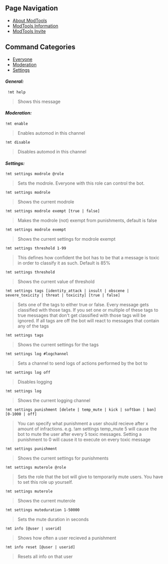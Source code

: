 ## Page Navigation
- [About ModTools](./README.md)
- [ModTools Information](PERFORMANCE.md)
- [ModTools Invite](https://discordapp.com/api/oauth2/authorize?client_id=634306491310145540&permissions=8&scope=bot)

## Command Categories
- [Everyone](#everyone)
- [Moderation](#mod)
- [Settings](#settings)

<a name="everyone"></a>
#### ***General:***

``` !mt help```

> Shows this message

<a name="mod"></a>
#### ***Moderation:***

```!mt enable```

> Enables automod in this channel

```!mt disable```

> Disables automod in this channel

<a name="settings"></a>
#### ***Settings:***
```!mt settings modrole @role```

> Sets the modrole. Everyone with this role can control the bot.

```!mt settings modrole```

> Shows the current modrole

```!mt settings modrole exempt [true | false]```

> Makes the modrole (not) exempt from punishments, default is false

```!mt settings modrole exempt```

> Shows the current settings for modrole exempt

```!mt settings threshold 1-99```

> This defines how confident the bot has to be that a message is toxic in order to classify it as such. Default is 85%

```!mt settings threshold```

> Shows the current value of threshold

```!mt settings tags [identity_attack | insult | obscene | severe_toxicity | threat | toxicity] [true | false]```

> Sets one of the tags to either true or false. Every message gets classified with those tags. If you set one or multiple of these tags to true messages that don't get classified with those tags will be ignored. If all tags are off the bot will react to messages that contain any of the tags

```!mt settings tags```

> Shows the current settings for the tags

```!mt settings log #logchannel```

> Sets a channel to send logs of actions performed by the bot to

```!mt settings log off```

> Disables logging

```!mt settings log```

> Shows the current logging channel

```!mt settings punishment [delete | temp_mute | kick | softban | ban] [0-1000 | off]```

> You can specify what punishment a user should recieve after x amount of infractions. e.g. !am settings temp_mute 5 will cause the bot to mute the user after every 5 toxic messages. Setting a punishment to 0 will cause it to execute on every toxic message

```!mt settings punishment```

> Shows the current settings for punishments

```!mt settings muterole @role```

> Sets the role that the bot will give to temporarily mute users. You have to set this role up yourself.

```!mt settings muterole```

> Shows the current muterole

```!mt settings muteduration 1-50000```

> Sets the mute duration in seconds

```!mt info [@user | userid]```

> Shows how often a user recieved a punishment

```!mt info reset [@user | userid]```

> Resets all info on that user
